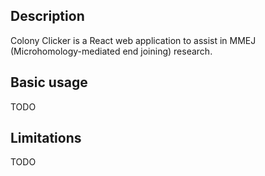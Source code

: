 ## Description
Colony Clicker is a React web application to assist in MMEJ (Microhomology-mediated end joining) research.

## Basic usage
TODO

## Limitations
TODO
